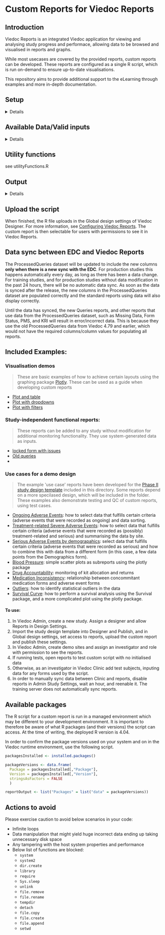 # Custom Reports for Viedoc Reports
## Introduction
Viedoc Reports is an integrated Viedoc application for viewing and analysing study progress and performace, allowing data to be browsed and visualised in reports and graphs.

While most usecases are covered by the provided reports, custom reports can be developed. These reports are configured as a single R script, which is run on-demand to ensure up-to-date visualisations.

This repository aims to provide additional support to the eLearning through examples and more in-depth documentation.


## Setup

<details>

### Pre-requisits
- access to Viedoc Reports and Viedoc Designer 
- an implemented study in Viedoc clinic (training or production)
- [R](https://cran.rstudio.com/) version 4.04 or later optionally with an R IDE such as [R Studio](https://posit.co/products/open-source/rstudio/)

### Downloading the package
A .zip package for creating custom reports is downloaded from the Settings menu, found in the upper right corner of Viedoc Reports. This package is only available for users with access to the Reports page.

![reports_settings_menu](https://github.com/viedoc/custom-reports/assets/settings_menu_4_72.png?raw=true)

By clicking Download data for custom reports, and following the instructions on the screen, the .zip package is downloaded to your computer.

![reports_settings_menu](https://github.com/viedoc/custom-reports/assets/custom_reports_4_72.png?raw=true)

The .zip package consists of the following files that are to be used as support when writing your custom reports:

|file|description|
|-|-|
|edcData.rds| This file contains sample data from the study, including CRF data and operational data, such as queries, processedqueries, reviews, signature, database lock, timelapse, and so on.| 
| params.rds | **- Date of download:** the date and time at which the data was pulled from Viedoc to the Reports server   <br> **- Study Name**  <br>  **- Study Type**  <br>  **- Study Level Data:** ExpectedNumberOfScreenedSubjects, expectedNumberOfEnrolledSubjects,  expectedDateOfCompleteEnrollment, totalNumberOfStudySites, totalNumberOfUniqueCountries  <br> **- Site Level Data:** siteNumber, siteCode, siteName, countryCode, country, timeZone, timezoneOffset, siteType, expectedNumberOfSubjectsScreened, expectedNumberOfSubjectsEnrolled, maximumNumberOfSubjectsScreened <br>  <br> The list of sites in the "Site Level Data" is based on the user’s access to the study.|
| SampleReportCode.R | This is a sample report with explanations of the report structure. The code is a sample to give an idea to the user on how to write a report code, its corresponding inputs, and the structure of the output. This file also contains a list of R packages available for the user.<br><br> For information and a code snippit for available R packages, open this file, scroll down to find a section called "Sample Code". This code snippit can be used to generate a custom report which identifies available R packages and versions supported by custom reports.|
| utilityFunctions.R | This file contains various functions that are provided in the runtime environment and can be used when writing the custom report.|

### Setting up a local coding environment
Ensure that you have R installed on your computer. An IDE such as R Studio can streamline the development process.

Unzip the folder that was downloaded.

The following code downloads and installs the packages that are available for use in the Viedoc Reports runtime environment. This only needs to be done once. It can be run in a script or directly in the R terminal.

```
install.packages(c( "vctrs", "R6", "generics", "glue", "lifecycle", "magrittr", "tibble", "ellipsis", "pillar", "crayon", "pkgconfig", "tidyselect", "purrr", "Rcpp", "tidyr", "dplyr", "rlang", "lubridate", "stringr", "stringi", "plotly", "survival", "xml2"))
```

In your R development environment (e.g. R Studio), open a new file for your report code and save it to the same folder as the downloaded files.

The following code loads the installed packages into the working environment, sets a working directory, imports the utility functions, and reads in the data from the demo study.

```
library(vctrs)
library(R6)
library(generics)
library(glue)
library(lifecycle)
library(magrittr)
library(tibble)
library(ellipsis)
library(pillar)
library(crayon)
library(pkgconfig)
library(tidyselect)
library(purrr)
library(Rcpp)
library(tidyr)
library(dplyr)
library(rlang)
library(lubridate)
library(stringr)
library(stringi)
library(plotly)
library(survival)
library(xml2)

setwd("C:\\Users\\SvenSvensson\\Downloads\\SampleForCustomReports")
source("utilityFunctions.R", local = T)
edcData <- readRDS("edcData.rds")
params <- readRDS("params.rds")
metadata <- readRDS("metadata.rds")
```

> [!IMPORTANT] 
> Make sure to change the file path in `setwd` to point to the folder where your custom report is stored.

The above code must be commented out (using a `#` symbol in front of each line of text) or deleted before uploading your script to Viedoc.

</details>

## Available Data/Valid inputs
<details>

### edcData

This variable is a list that contains the CRF data and operational data.
- edcData$Forms$[form id] will be a data.frame that contains the CRF data of that particular form. eg. edcData$Forms$DM will have the data from Demographics form

### Operational data

edcData$[operational data name] will be data.frames that contain operational data. 

- edcData$EventDates: Contains one record per visit and itscorresponding dates for each subject
- edcData$Queries: Contains one record per query per status alongwith its status remarks and dates
- edcData$ReviewStatus: Contains one record per visit and form andhas the statuses for DM Review, Clinical Review, Signature, and Lock
- edcData$SubjectStatus: Contains one record per subject along withthe screening, enrollment, withdrawal status
- edcData$PendingForms: Contains one record per pending form
- edcData$TimeLapse: Contains one record per form with lapse days(number of days between the event date and the data entry start date)
- edcData$Items: Contains one record per item with ID, label,datatype, content length and other details.
- edcData$CodeLists: Contains one record per code text with formatname, datatype and code value.
- edcData$ProcessedQueries: Contains one record per query (processedacross the status)
  - QueryStudySeqNo
  - SiteSeq
  - SiteName
  - SiteCode
  - SubjectSeq
  - SubjectId
  - EventSeq
  - EventId
  - EventName
  - EventDate
  - ActivityId
  - ActivityName
  - FormId
  - FormName
  - FormSeq
  - SubjectFormSeq
  - OriginSubjectFormSeq
  - SourceSubjectFormSeq
  - ItemId
  - ItemName
  - QueryItemSeqNo
  - RaisedOn
  - QueryType
  - RangeCheckOID
  - QueryText
  - PrequeryText: Query text for the prequery raised
  - UserName: Username for the person who raised the query/ who left the field blank 
  - QueryResolution
  - ClosedByDataEdit: Value is 'Yes', if on filtering Queries EDC where a single query can have multiple records, the text 'Query closed due to data edit' is present for any Query State in Query Resolved, Query Rejected, Query Approved, Query Closed.
  - QueryResolutionHistory
  - QueryStatus
  - PrequeryPromoted
  - PrequeryPromotedBy
  - PrequeryRaised
  - PrequeryRaisedBy
  - PrequeryRejected
  - PrequeryRejectedBy
  - PrequeryRemoved
  - PrequeryRemovedBy
  - QueryApproved
  - QueryApprovedBy
  - QueryClosed
  - QueryClosedBy
  - QueryRaised
  - QueryRaisedBy
  - QueryRejected
  - QueryRejectedBy
  - QueryRemoved
  - QueryRemovedBy
  - QueryResolved
  - QueryResolvedBy
  - QueryClosed_C
  - OpenQueryAge: Difference between the Query Raised date and current date for query in 'Query Raised' state
  - ResolvedQueryAge: Difference between the Query Resolved date and current date for query in 'Query Resolved' state
  - PrequeryAge: Difference between the Prequery Raised date and current date for prequery in 'Prequery Raised' or 'Prequery Promoted' states
  - TimeToResolution: Difference between the Query Raised date and Query Resolved/ Query Closed date
  - TimeToApproval: Difference between the Query Resolved date and Query Approved/ Query Rejected date;
  - TimeToRelease: Difference between the Prequery Raised date and Prequery Rejected/Removed/Released(Query Raised) date
  - TimeofQueryCycle: Difference between the Query Raised date and Query Approved/ Query Rejected/ Query Closed date
  - TimeToRemoval
  - RaisedMonth
  - ResolvedMonth
  - RemovedMonth
  - LatestActionBy
  - LatestActionOn
  
### params
This variable is a list that contains the below listed study and user parameters
params$dateOfDownload - Contains date and time at which the data waspulled from Viedoc Clinic.

- params$UserDetails$studyinfo: Contains the studyName and studyType
- params$UserDetails$studysettings: Contains the study level parameters:
  - expectedNumberOfScreenedSubjects: Expected number of subjects to be screened
  - expectedNumberOfEnrolledSubjects: Expected number of subjects to be enrolled 
  - expectedDateOfCompleteEnrollment: Expected date of 100% enrollment
  - totalNumberOfStudySites: Total number of sites
  - totalNumberOfUniqueCountries: Total number of countries
- params$UserDetails$sites: Contains a data.frame with one record per site and includes the site level parameters:
  - expectedNumberOfSubjectsScreened: Expected number of subjects to be screened
  - expectedNumberOfSubjectsEnrolled: Expected number of subjects to be enrolled
  - maximumNumberOfSubjectsScreened: Maximum number of subjects that can be screened

### metadata 
This variable is a list that contains the ODM elements information.
- metadata$MDVOIDs: Contains the design versions applied in thestudy.
- metadat$GlobalVariables: A data.frame that has the information onStudyName, StudyDescription and ProtocolName.
- metadata$BasicDefinitions: A data.frame that has information onany definitions used in the study(Columns: Definition, OID and Name).
- metadata$StudyEventRef: Contains the order of a Study Eventpresent across the design versions(Data.frame with columns MDVOID,StudyEventOID, OrderNumber and Mandatory).
- metadata$StudyEventDef: Contains Study Event Definitions appliedacross the design versions(Data.frame with columns MDVOID, OID,Name, Repeating, Type and Category).
- metadata$FormRef: Contains details on the Forms added in an Eventacross the design versions(Data.frame with columns MDVOID,StudyEventOID and FormOID).
- metadata$FormDef: Contains Form Definitions applied across thedesign versions of a study (Data.frame with columns MDVOID, OID,Name, Repeating, Sdv and Hidden).
- metadata$ItemGroupRef: Contains details of the ItemGroups insidea form across design versions(Data.frame with columns MDVOID,FormOID and ItemGroupOID.
- metadata$ItemGroupDef: Contains details of ItemGroup definitionsapplied across design versions(Data.frame with columns MDVOID, OID,Name, Repeating, IsReferenceData, SASDatasetName, Domain, Origin,Purpose and Comment).
- metadata$ItemRef: Contains details of the Items within anItemGroup(Data.frame with columns MDVOID, ItemGroupOID and ItemOID).
- metadata$ItemDef: Contains the Item definitions applied acrossdesign versions(Data.frame with columns MDVOID, OID, Name, DataType,Length, SignificantDigits, SASFieldName, SDSVarName, Origin,Comment, Question, MeasurementUnitOID, CodeListOID, HtmlType and Sdv.
- metadata$CodeList: Contains the CodeList information as a dataframe with columns MDVOID, OID, Name, DataType, SASFormatName,CodeListType, CodedValue, DecodedValue, Rank and OrderNumber.
- metadata$RolesDef: Contains the Roles defined in the study acrossdesign versions and their permissions(Data.frame with columnsMDVOID, OID, Name and Permissions).
- metadata$SDVSettings: Contains details about the SDVScope setacross design versions as a data.frame with columns MDVOID andSDVScope.
- metadata$formitems: Contains summarized information of Form andItem information(Data.frame with columns OID, FormOID, FormName,Hidden, ItemGroupOID, ItemOID, Name, DataType, Length,SignificantDigits, SASFieldName, SDSVarName, Origin, Comment,Question, MeasurementUnitOID, CodeListOID, HtmlType and Sdv).

</details>

## Utility functions
see utilityFunctions.R

## Output 
<details>
`reportOutput` - This variable should contain the final output that needs to bedisplayed in the screen
This variable is a list. There should be one or more entry inthe list.
Each entry will be made available via a drop-down menu (Similarto "by Country", "by Site', "by Subject" drop-down in theEnrollment Status report)

An example of a single output: 
  
```R 
reportOutput <- list("Name of output" = list("data" = data.frame()))
```

The "Name of output" will be displayed in the screen via a drop-down menu(incase of more than one entry). On selecting that output, the data.frame in the above entry will be displayed in the screen.
An example of two outputs:

```R 
reportOutput <- list(
                   "Name of first output" = list("data" = data.frame()),
                   "Name of second output" = list("data" = data.frame())
                 )
```

Two outputs (one data frame and another plotly)

```R 
reportOutput <- list(
                  "Name of first output" = list("data" = data.frame()),
                  "Name of second output" = list("plot" = plot_ly())
                )
```

> [!NOTE] 
> The name of the list entry containing the data.frame should be named"data" and the plot should be named "plot", as given in above examples. Custom report supports only plot_ly plots. 
> Please refer to https://plotly.com/r/reference/ for help on plotly plots.

The following parameters can be passed to the  `reportOutput` variable to improve how the report displays

### Footer
A footer to the output table can be included as given in the below example:

```R 
reportOutput <- list("by Country" = list("data" = data.frame(), footer =list(text = "Additional notes to the table", displayOnly = TRUE)))
```

The footer text can include HTML tags. 
eg. `"This footer text <strong>emphasises</strong> a word"` renders like this: "This footer text <strong>emphasises</strong> a word"

`displayOnly` - a logical parameter that affects how the custom report behaves on download.

If `TRUE`, the footer will be displayed, but ignored when the report is downloaded. If `FALSE`, the footer will beincluded in the download.

If "displayOnly" is not mentioned, by default it is considered to be FALSE
For a plot output, if "`displayOnly = FALSE`", then please use plotly `bottommargin` (refer the example code below) to sufficiently display the note in the plot

### Custom headers
Normally, the data.frame column labels will be used as table header.However, the column labels can be overridden using the header feature asgiven below:

```R 
newHeader <- list(firstLevel = c("Study", "Country", "Site Code", "SiteName", "Subject", "Screened", "Enrolled", "Candidate", "Ongoing","Completed", "Withdrawn"))
reportOutput <- list("by Country" = list("data" = data.frame(), header =newHeader))
```

Two levels of header can be set for a table as given below:
```R
 twoLevelHeader <- list(
   firstLevel = c("Column 1", "Column 2", rep("Covers Columns 3, 4, 5", 3), "Column 6, "Column 7", rep("Covers Columns 8, 9", 2)),
   secondLevel = c("Column 3", "Column 4", "Column 5", "Column 8", "Column 9")
 )
 reportOutput <- list("by Country" = list("data" = data.frame(), header = twoLevelHeader))
```

The above code will render a header as shown below:

```
--------------------------------------------------------------------------------------------------
                    |     Covers Columns 3, 4, 5     |                     | Covers Columns 8, 9 | 
-------------------------------------------------------------------------------------------------
Column 1 | Column 2 | Column 3 | Column 4 | Column 5 | Column 6 | Column7 | Column 8 | Column 9 | 
-------------------------------------------------------------------------------------------------
```

> [!CAUTION]
> If the wrong number of names are provided for the header parameter, it will revert to the labels included in the table.

### Custom column widths
The column width can be defined for all or selected columns as give below:

```R
outputdata <- data.frame() # Output data

widths <- rep(0, ncol(outputdata)) # set all columns to auto width
widths[2] <- 105 # Set 2nd column to 105 px
widths[5] <- 90 # Set 5th column to 90 px
widths[6:11] <- 60 # Set columns 6 to 11 to 60 px

newcolumnDefs <- getColumnDefs(colwidths = widths)

reportOutput <- list(
  "by Country" = list("data" = outputdata, columnDefs =newcolumnDefs)
  )
```
</details>

## Upload the script
When finished, the R file uploads in the Global design settings of Viedoc Designer. For more information, see [Configuring Viedoc Reports](https://help.viedoc.net/c/e311e6/326d81/en/). The custom report is then selectable for users with permissions to see it in Viedoc Reports.

## Data sync between EDC and Viedoc Reports
The ProcessedQueries dataset will be updated to include the new columns __only when there is a new sync with the EDC__. For production studies this happens automatically every day, as long as there has been a data change. For training studies, and for production studies without data modification in the past 24 hours, there will be no automatic data sync. As soon as the data is synced after the release, the new columns in the ProcessedQueries dataset are populated correctly and the standard reports using data will also display correctly.

Until the data has synced, the new Queries reports, and other reports that use data from the ProcessedQueries dataset, such as Missing Data, Form Status, PMS, and KRI will result in error/incorrect data. This is because they use the old ProcessedQueries data from Viedoc 4.79 and earlier, which would not have the required columns/column values for populating all reports.

## Included Examples:

### Visualisation demos
> These are basic examples of how to achieve certain layouts using the graphing package [Plotly](https://plotly.com/r/). These can be used as a guide when developing custom reports 

- [Plot and table](./graphing-demos/Plot_and_table.R)
- [Plot with dropdowns](./graphing-demos/Plot_with_dropdown.R)
- [Plot with filters](./graphing-demos/plotly_filter_buttons.R)

### Study-independent functional reports:
> These reports can be added to any study without modification for additional monitoring functionality. They use system-generated data as inputs. 

- [locked form with issues](./functional-reports/locked-issues/locked_forms_with_issues.R)
- [Old queries](./functional-reports/aging_queries/Old_Query_Aging_Standard_Report.R)
- 
### Use cases for a demo design
> The example 'use case' reports have been developed for the [Phase II study design template](StudyDesign_VIEDOC-PHASE-II-TEMPLATE_2.0.xml) included in this directory. Some 
reports depend on a more specilased design, which will be included in the folder. These examples also demonstrate testing and QC of custom reports, using test cases.

- [Ongoing Adverse Events](./example-reports/ongoing-AEs/ongoingAEs.R): how to select data that fulfills certain criteria (adverse events that were recorded as ongoing) and data sorting.
- [Treatment-related Severe Adverse Events](./example-reports/treatment-related-SAEs/treatmentRelatedSAEs.R): how to select data that fulfills certain criteria (adverse events that were recorded as (possibly) treatment-related and serious) and summarising the data by site.
- [Serious Adverse Events by demograpahics](./example-reports/demographics-SAEs/saeDemographics.R): select data that fulfills certain criteria (adverse events that were recorded as serious) and how to combine this with data from a different form (in this case, a few data points from the Demographics form).
- [Blood Pressure](./example-reports/blood-pressure/bloodPressurePlot.R): simple scatter plots as subreports using the plotly package
- [Drug Accountability](./example-reports/drug-accountability/drugAccountability.R): monitoring of kit allocation and returns
- [Medication Inconsistency](./example-reports/medication-inconsistency/medicationInconsistency.R): relationship between concommitant medication forms and adverse event forms
- [Outliers](/example-reports/outliers/outliers.R): how to identify statistical outliers in the data
- [Survival Curve](./example-reports/survival-curve/survivalCurvePlotKaplanMeier.R): how to perform a survival analysis using the Survival package, and a more complicated plot using the plotly package.


#### To use:
1. In Viedoc Admin, create a new study. Assign a designer and allow Reports in Design Settings.
2. Import the study design template into Designer and Publish, and in Global design settings, set access to reports, upload the custom report and publish these settings.
3. In Viedoc Admin, create demo sites and assign an investigator and role with permission to see the reports.
4. If running tests, open reports to test custom script with no initialised data
5. Otherwise, as an investigator in Viedoc Clinic add test subjects, inputing data for any forms used by the script.
6. In order to manually sync data between Clinic and reports, disable reports in Admin Study Settings, wait an hour, and reenable it. The training server does not automatically sync reports.


## Available packages
The R script for a custom report is run in a managed environment which may be different to your development environment. It is important to therefore be aware of what R packages (and their versions) the script can access. At the time of writing, the deployed R version is 4.04.

In order to confirm the package versions used on your system and on in the Viedoc runtime environment, use the following script.

```R
packagesInstalled <- installed.packages()

packageVersions <- data.frame(
  Package = packagesInstalled[,"Package"],
  Version = packagesInstalled[,"Version"],
  stringsAsFactors = FALSE
  )

reportOutput <- list("Packages" = list("data" = packageVersions))
```

## Actions to avoid

Please exercise caution to avoid below scenarios in your code:
- Infinite loops
- Data manipulation that might yield huge incorrect data ending up taking unnecessary disk space
- Any tampering with the host system properties and performance
- Below list of functions are blocked:
  - `system`
  - `system2`
  - `dir.create`
  - `library`
  - `require`
  - `Sys.sleep`
  - `unlink`
  - `file.remove`
  - `file.rename`
  - `tempdir`
  - `detach`
  - `file.copy`
  - `file.create`
  - `file.append`
  - `setwd`
